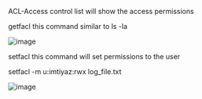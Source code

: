ACL-Access control list 
will show the access permissions 

getfacl <file name> this command similar to ls -la <file name>
  
  ![image](https://user-images.githubusercontent.com/85178565/227751243-807ccc88-32fe-450f-b2f0-f6c974ec7f0e.png)
  
 setfacl <file name> this command will set permissions to the user
  
  setfacl -m u:imtiyaz:rwx log_file.txt
  
  ![image](https://user-images.githubusercontent.com/85178565/227751433-ea713e47-f1b2-4757-a2bb-1a51cd7f2486.png)

